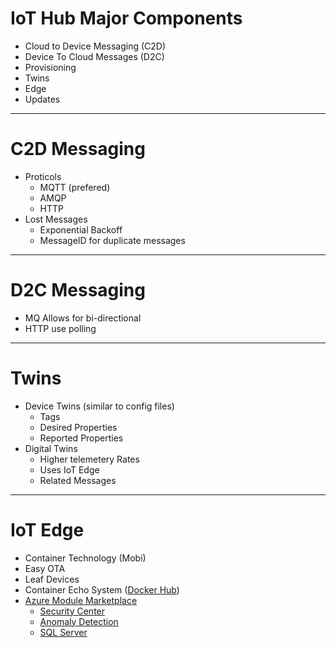 
# IoT Hub Major Components
* Cloud to Device Messaging (C2D)
* Device To Cloud Messages (D2C)
* Provisioning
* Twins
* Edge
* Updates

---
# C2D Messaging
* Proticols
  * MQTT (prefered)
  * AMQP
  * HTTP
* Lost Messages
  * Exponential Backoff
  * MessageID for duplicate messages

---
# D2C Messaging
* MQ Allows for bi-directional
* HTTP use polling

---
# Twins
* Device Twins (similar to config files)
  * Tags
  * Desired Properties
  * Reported Properties
* Digital Twins
  * Higher telemetery Rates
  * Uses IoT Edge
  * Related Messages
---
# IoT Edge
* Container Technology (Mobi)
* Easy OTA
* Leaf Devices
* Container Echo System ([Docker Hub](https://hub.docker.com/))
* [Azure Module Marketplace](https://azuremarketplace.microsoft.com/en/marketplace/apps/category/internet-of-things?page=1&subcategories=iot-edge-modules)
  * [Security Center](https://azuremarketplace.microsoft.com/en/marketplace/apps/azure-security-center.edge-ascforiot?tab=Overview) 
  * [Anomaly Detection](https://azuremarketplace.microsoft.com/en/marketplace/apps/brframe-5175097.unsupervised-anomaly-detection-iot-edge-module?tab=Overview)
  * [SQL Server](https://azuremarketplace.microsoft.com/en/marketplace/apps/microsoft.edge-sql-server-2017?tab=Overview)